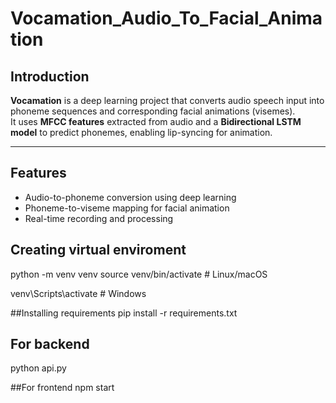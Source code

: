 # Vocamation_Audio_To_Facial_Animation
## Introduction

**Vocamation** is a deep learning project that converts audio speech input into phoneme sequences and corresponding facial animations (visemes).  
It uses **MFCC features** extracted from audio and a **Bidirectional LSTM model** to predict phonemes, enabling lip-syncing for animation.

---

## Features
- Audio-to-phoneme conversion using deep learning
- Phoneme-to-viseme mapping for facial animation
- Real-time recording and processing

 ## Creating virtual enviroment
  python -m venv venv
  source venv/bin/activate    # Linux/macOS

  
  venv\Scripts\activate       # Windows

##Installing requirements
  pip install -r requirements.txt

## For backend
python api.py

##For frontend
npm start
